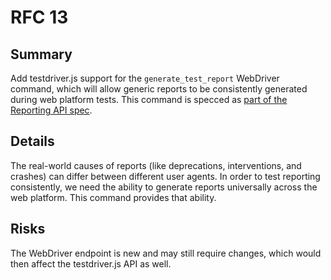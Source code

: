 # RFC 13

## Summary
Add testdriver.js support for the `generate_test_report` WebDriver command, which will allow generic reports to be consistently generated during web platform tests. This command is specced as [part of the Reporting API spec](https://w3c.github.io/reporting/#generate-test-report-command).

## Details
The real-world causes of reports (like deprecations, interventions, and crashes) can differ between different user agents. In order to test reporting consistently, we need the ability to generate reports universally across the web platform. This command provides that ability.

## Risks
The WebDriver endpoint is new and may still require changes, which would then affect the testdriver.js API as well.
